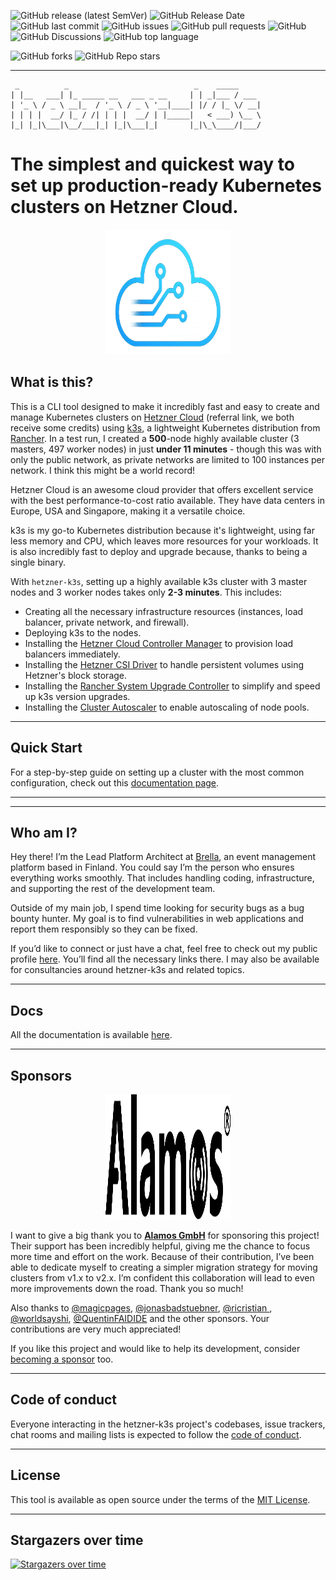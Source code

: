![GitHub release (latest SemVer)](https://img.shields.io/github/v/release/vitobotta/hetzner-k3s)
![GitHub Release Date](https://img.shields.io/github/release-date/vitobotta/hetzner-k3s)
![GitHub last commit](https://img.shields.io/github/last-commit/vitobotta/hetzner-k3s)
![GitHub issues](https://img.shields.io/github/issues-raw/vitobotta/hetzner-k3s)
![GitHub pull requests](https://img.shields.io/github/issues-pr-raw/vitobotta/hetzner-k3s)
![GitHub](https://img.shields.io/github/license/vitobotta/hetzner-k3s)
![GitHub Discussions](https://img.shields.io/github/discussions/vitobotta/hetzner-k3s)
![GitHub top language](https://img.shields.io/github/languages/top/vitobotta/hetzner-k3s)

![GitHub forks](https://img.shields.io/github/forks/vitobotta/hetzner-k3s?style=social)
![GitHub Repo stars](https://img.shields.io/github/stars/vitobotta/hetzner-k3s?style=social)

---

```
 _          _                            _    _____
| |__   ___| |_ _____ __   ___ _ __     | | _|___ / ___
| '_ \ / _ \ __|_  / '_ \ / _ \ '__|____| |/ / |_ \/ __|
| | | |  __/ |_ / /| | | |  __/ | |_____|   < ___) \__ \
|_| |_|\___|\__/___|_| |_|\___|_|       |_|\_\____/|___/
```

# The simplest and quickest way to set up production-ready Kubernetes clusters on Hetzner Cloud.

<p align="center">
  <img src="logo-v2.png" alt="hetzner-k3s logo" width="200" height="200" style="margin-left: auto;">
</p>

## What is this?

This is a CLI tool designed to make it incredibly fast and easy to create and manage Kubernetes clusters on [Hetzner Cloud](https://hetzner.cloud/?ref=mqx6KKKwyook) (referral link, we both receive some credits) using [k3s](https://k3s.io/), a lightweight Kubernetes distribution from [Rancher](https://rancher.com/). In a test run, I created a **500**-node highly available cluster (3 masters, 497 worker nodes) in just **under 11 minutes** - though this was with only the public network, as private networks are limited to 100 instances per network. I think this might be a world record!

Hetzner Cloud is an awesome cloud provider that offers excellent service with the best performance-to-cost ratio available. They have data centers in Europe, USA and Singapore, making it a versatile choice.

k3s is my go-to Kubernetes distribution because it's lightweight, using far less memory and CPU, which leaves more resources for your workloads. It is also incredibly fast to deploy and upgrade because, thanks to being a single binary.

With `hetzner-k3s`, setting up a highly available k3s cluster with 3 master nodes and 3 worker nodes takes only **2-3 minutes**. This includes:

- Creating all the necessary infrastructure resources (instances, load balancer, private network, and firewall).
- Deploying k3s to the nodes.
- Installing the [Hetzner Cloud Controller Manager](https://github.com/hetznercloud/hcloud-cloud-controller-manager) to provision load balancers immediately.
- Installing the [Hetzner CSI Driver](https://github.com/hetznercloud/csi-driver) to handle persistent volumes using Hetzner's block storage.
- Installing the [Rancher System Upgrade Controller](https://github.com/rancher/system-upgrade-controller) to simplify and speed up k3s version upgrades.
- Installing the [Cluster Autoscaler](https://github.com/kubernetes/autoscaler) to enable autoscaling of node pools.

---

## Quick Start

For a step-by-step guide on setting up a cluster with the most common configuration, check out this [documentation page](https://vitobotta.github.io/hetzner-k3s/Setting_up_a_cluster/).

---

___
## Who am I?

Hey there! I’m the Lead Platform Architect at [Brella](https://www.brella.io/), an event management platform based in Finland. You could say I’m the person who ensures everything works smoothly. That includes handling coding, infrastructure, and supporting the rest of the development team.

Outside of my main job, I spend time looking for security bugs as a bug bounty hunter. My goal is to find vulnerabilities in web applications and report them responsibly so they can be fixed.

If you’d like to connect or just have a chat, feel free to check out my public profile [here](https://vitobotta.com/). You’ll find all the necessary links there. I may also be available for consultancies around hetzner-k3s and related topics.

---

## Docs

All the documentation is available [here](https://vitobotta.github.io/hetzner-k3s/).

---

## Sponsors

<p align="center">
  <img src="Alamos_black.svg" alt="hetzner-k3s logo" width="200" height="200" style="margin-left: auto;">
</p>

I want to give a big thank you to [**Alamos GmbH**](https://alamos.gmbh) for sponsoring this project! Their support has been incredibly helpful, giving me the chance to focus more time and effort on the work. Because of their contribution, I’ve been able to dedicate myself to creating a simpler migration strategy for moving clusters from v1.x to v2.x. I’m confident this collaboration will lead to even more improvements down the road. Thank you so much!

Also thanks to [@magicpages](https://github.com/magicpages), [@jonasbadstuebner](https://github.com/jonasbadstuebner), [@ricristian
](https://github.com/ricristian), [@worldsayshi](https://github.com/worldsayshi), [@QuentinFAIDIDE](https://github.com/QuentinFAIDIDE) and the other sponsors. Your contributions are very much appreciated!

If you like this project and would like to help its development, consider [becoming a sponsor](https://github.com/sponsors/vitobotta) too.
___
## Code of conduct

Everyone interacting in the hetzner-k3s project's codebases, issue trackers, chat rooms and mailing lists is expected to follow the [code of conduct](https://github.com/vitobotta/hetzner-k3s/blob/main/CODE_OF_CONDUCT.md).

___
## License

This tool is available as open source under the terms of the [MIT License](https://github.com/vitobotta/hetzner-k3s/blob/main/LICENSE.txt).

___

## Stargazers over time

[![Stargazers over time](https://starchart.cc/vitobotta/hetzner-k3s.svg)](https://starchart.cc/vitobotta/hetzner-k3s)
